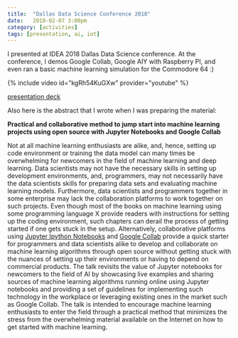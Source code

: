 ```yaml
---
title:  "Dallas Data Science Conference 2018"
date:   2018-02-07 3:00pm
category: [activities]
tags: [presentation, ai, iot]
--- 
```


I presented at IDEA 2018 Dallas Data Science conference. At the conference, I demos Google Collab, Google AIY with Raspberry PI, and even ran a basic machine learning simulation for the Commodore 64 :)

{% include video id="kgRh54KuGXw" provider="youtube" %}

[presentation deck](https://docs.google.com/presentation/d/e/2PACX-1vRtUZoxTj0HOm7aIFbtc4q1FsmeB1YZu41MrPcv2FKLOb9aCsamOX5rH5rnA8ELCR7k_xdainb-azJh/pub?start=false&loop=false&delayms=3000)

Also here is the abstract that I wrote when I was preparing the material:

**Practical and collaborative method to jump start into machine learning projects using open source with Jupyter Notebooks and Google Collab** 

Not at all machine learning enthusiasts are alike, and, hence, setting up code environment or training the data model can many times be overwhelming for newcomers in the field of machine learning and deep learning. Data scientists may not have the necessary skills in setting up development environments, and, programmers, may not necessarily have the data scientists skills for preparing data sets and evaluating machine learning models. Furthermore, data scientists and programmers together in some enterprise may lack the collaboration platforms to work together on such projects. Even though most of the books on machine learning using some programming language X provide readers with instructions for setting up the coding environment,  such chapters can derail the process of getting started if one gets stuck in the setup.
Alternatively, collaborative platforms using [Jupyter Ipython Notebooks](http://jupyter.org) and [Google Collab](https://colab.research.google.com) provide a quick starter for programmers and data scientists alike to develop and collaborate on machine learning algorithms through open source without getting stuck with the nuances of setting up their environments or having to depend on commercial products. The talk revisits the value of Jupyter notebooks for newcomers to the field of AI by showcasing live examples and sharing sources of machine learning algorithms running online using Jupyter notebooks and providing a set of guidelines for implementing such technology in the workplace or leveraging existing ones in the market such as Google Collab. The talk is intended to encourage machine learning enthusiasts to enter the field through a practical method that minimizes the stress from the overwhelming material available on the Internet on how to get started with machine learning.
